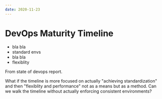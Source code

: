 ```yaml
---
date: 2020-11-23
---
```


# DevOps Maturity Timeline

- bla bla
- standard envs
- bla bla
- flexiblity

From state of devops report.

What if the timeline is more focused on actually "achieving standardization" and then "flexiblity and performance" not as a means but as a method.
Can we walk the timeline without actually enforcing consistent environments?
